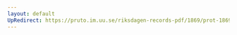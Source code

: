 ```yaml
---
layout: default
UpRedirect: https://pruto.im.uu.se/riksdagen-records-pdf/1869/prot-1869--ak--130/prot-1869--ak--130_015.pdf
---
```

